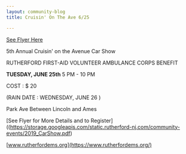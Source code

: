 ```yaml
---
layout: community-blog
title: Cruisin' On The Ave 6/25

---
```


[See Flyer Here](https://storage.googleapis.com/static.rutherford-nj.com/community-events/2019_CarShow.pdf)


5th Annual Cruisin' on the Avenue Car Show

RUTHERFORD FIRST-AID VOLUNTEER AMBULANCE CORPS BENEFIT

**TUESDAY, JUNE 25th**
5 PM - 10 PM

COST : $ 20

(RAIN DATE : WEDNESDAY, JUNE 26 )

Park Ave Between Lincoln and Ames

[See Flyer for More Details and to Register]((https://storage.googleapis.com/static.rutherford-nj.com/community-events/2019_CarShow.pdf)


[www.rutherfordems.org](https://www.rutherfordems.org/)
